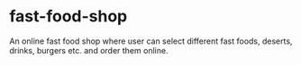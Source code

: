 # fast-food-shop
An online fast food shop where user can select different fast foods, deserts, drinks, burgers etc. and order them online.
